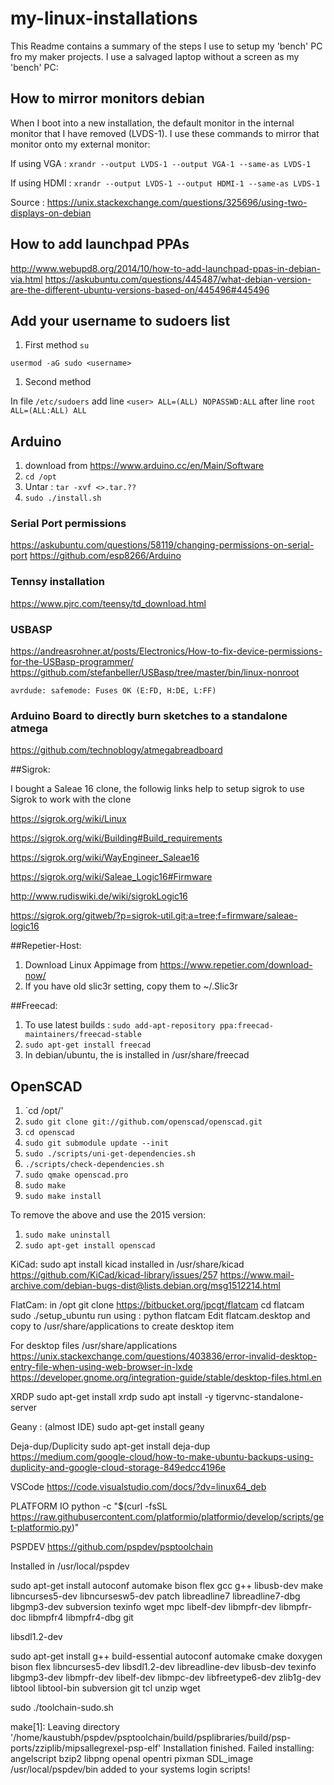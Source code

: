 # my-linux-installations

This Readme contains a summary of the steps I use to setup my 'bench' PC fro my maker projects. I use a salvaged laptop without a screen as my 'bench' PC:

## How to mirror monitors debian
  When I boot into a new installation, the default monitor in the internal monitor that I have removed (LVDS-1). I use these commands to mirror that monitor onto my external monitor:
  
  If using VGA :
  `xrandr --output LVDS-1 --output VGA-1 --same-as LVDS-1`
  
  If using HDMI :
  `xrandr --output LVDS-1 --output HDMI-1 --same-as LVDS-1`
  
  Source : https://unix.stackexchange.com/questions/325696/using-two-displays-on-debian

## How to add launchpad PPAs

http://www.webupd8.org/2014/10/how-to-add-launchpad-ppas-in-debian-via.html
https://askubuntu.com/questions/445487/what-debian-version-are-the-different-ubuntu-versions-based-on/445496#445496

## Add your username to sudoers list

1. First method
`su`

`usermod -aG sudo <username>`
1. Second method

In file `/etc/sudoers` 
add line
`<user>	ALL=(ALL) NOPASSWD:ALL`
after line
`root	ALL=(ALL:ALL) ALL`

## Arduino
1. download from https://www.arduino.cc/en/Main/Software
1. `cd /opt`
1. Untar : `tar -xvf <>.tar.??`
1. `sudo ./install.sh`
### Serial Port permissions
https://askubuntu.com/questions/58119/changing-permissions-on-serial-port
https://github.com/esp8266/Arduino
### Tennsy installation
https://www.pjrc.com/teensy/td_download.html
### USBASP
https://andreasrohner.at/posts/Electronics/How-to-fix-device-permissions-for-the-USBasp-programmer/
https://github.com/stefanbeller/USBasp/tree/master/bin/linux-nonroot

`avrdude: safemode: Fuses OK (E:FD, H:DE, L:FF)`
### Arduino Board to directly burn sketches to a standalone atmega
https://github.com/technoblogy/atmegabreadboard



##Sigrok:

I bought a Saleae 16 clone, the followig links help to setup sigrok to use Sigrok to work with the clone

https://sigrok.org/wiki/Linux

https://sigrok.org/wiki/Building#Build_requirements

https://sigrok.org/wiki/WayEngineer_Saleae16

https://sigrok.org/wiki/Saleae_Logic16#Firmware

http://www.rudiswiki.de/wiki/sigrokLogic16

https://sigrok.org/gitweb/?p=sigrok-util.git;a=tree;f=firmware/saleae-logic16


##Repetier-Host:
1. Download Linux Appimage from https://www.repetier.com/download-now/
1. If you have old slic3r setting, copy them to ~/.Slic3r

##Freecad:
1. To use latest builds : `sudo add-apt-repository ppa:freecad-maintainers/freecad-stable` 
1. `sudo apt-get install freecad`
1. In debian/ubuntu, the is installed in /usr/share/freecad

## OpenSCAD
1. `cd /opt/'
1. `sudo git clone git://github.com/openscad/openscad.git`
1. `cd openscad`
1. `sudo git submodule update --init`
1. `sudo ./scripts/uni-get-dependencies.sh`
1. `./scripts/check-dependencies.sh`
1. `sudo qmake openscad.pro`
1. `sudo make`
1. `sudo make install`

To remove the above and use the 2015 version:
1. `sudo make uninstall`
1. `sudo apt-get install openscad`

KiCad:
sudo apt install kicad
installed in /usr/share/kicad
https://github.com/KiCad/kicad-library/issues/257
https://www.mail-archive.com/debian-bugs-dist@lists.debian.org/msg1512214.html



FlatCam:
in /opt
git clone https://bitbucket.org/jpcgt/flatcam
cd flatcam
sudo ./setup_ubuntu
run using : python flatcam
Edit flatcam.desktop and copy to /usr/share/applications to create desktop item



For desktop files
/usr/share/applications
https://unix.stackexchange.com/questions/403836/error-invalid-desktop-entry-file-when-using-web-browser-in-lxde
https://developer.gnome.org/integration-guide/stable/desktop-files.html.en


XRDP
sudo apt-get install xrdp
sudo apt install -y tigervnc-standalone-server

Geany : (almost IDE)
sudo apt-get install geany


Deja-dup/Duplicity
sudo apt-get install deja-dup
https://medium.com/google-cloud/how-to-make-ubuntu-backups-using-duplicity-and-google-cloud-storage-849edcc4196e

VSCode
https://code.visualstudio.com/docs/?dv=linux64_deb

PLATFORM IO
python -c "$(curl -fsSL https://raw.githubusercontent.com/platformio/platformio/develop/scripts/get-platformio.py)"



PSPDEV
https://github.com/pspdev/psptoolchain

Installed in /usr/local/pspdev

sudo apt-get install  autoconf automake bison flex gcc g++ libusb-dev make libncurses5-dev libncursesw5-dev  patch libreadline7 libreadline7-dbg libgmp3-dev subversion texinfo wget mpc libelf-dev libmpfr-dev libmpfr-doc libmpfr4 libmpfr4-dbg git 

libsdl1.2-dev


 sudo apt-get install g++ build-essential autoconf automake cmake doxygen bison flex libncurses5-dev libsdl1.2-dev libreadline-dev libusb-dev texinfo libgmp3-dev libmpfr-dev libelf-dev libmpc-dev libfreetype6-dev zlib1g-dev libtool libtool-bin subversion git tcl unzip wget

sudo ./toolchain-sudo.sh


make[1]: Leaving directory '/home/kaustubh/pspdev/psptoolchain/build/psplibraries/build/psp-ports/zziplib/mipsallegrexel-psp-elf'
Installation finished.
Failed installing: angelscript bzip2 libpng openal opentri pixman SDL_image
/usr/local/pspdev/bin added to your systems login scripts!
